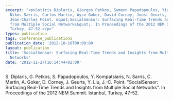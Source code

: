 ```yaml
---
excerpt: "<p>Sotiris Diplaris, Giorgos Petkos, Symeon Papadopoulos, Yiannis Kompatsiaris,
  Nikos Sarris, Carlos Martin, Ayse Goker, David Corney, Joost Geurts, Yaning Liu,
  Jean-Charles Point. &quot;SocialSensor: Surfacing Real-Time Trends and Insights
  from Multiple Social Networks&quot;. In Proceedings of the 2012 NEM Summit. Istanbul,
  Turkey, 47-52.</p>"
types: publication
tags: conference_publications
publication_date: '2012-10-16T00:00:00'
layout: publication
title: 'SocialSensor: Surfacing Real-Time Trends and Insights from Multiple Social
  Networks'
date: '2012-11-27T16:14:44+02:00'
---
```

<p>S. Diplaris, G. Petkos, S. Papadopoulos, Y. Kompatsiaris, N. Sarris, C. Martin, A. Goker, D. Corney, J. Geurts, Y. Liu, J.-C. Point. &quot;SocialSensor: Surfacing Real-Time Trends and Insights from Multiple Social Networks&quot;. In Proceedings of the 2012 NEM Summit. Istanbul, Turkey, 47-52.</p>
